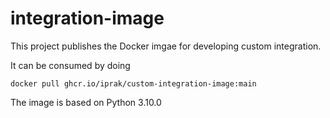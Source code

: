 # integration-image

This project publishes the Docker imgae for developing custom integration.

It can be consumed by doing

`docker pull ghcr.io/iprak/custom-integration-image:main`

The image is based on Python 3.10.0
